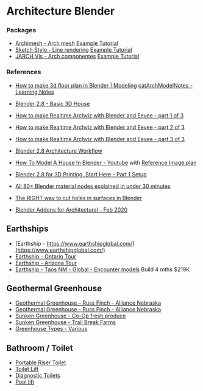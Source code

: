 # Architecture Blender


### Packages
- [Archimesh - Arch mesh]() [Example Tutorial](https://youtu.be/e1ewod-L3CY?t=349)
- [Sketch Style - Line rendering]()  [Example Tutorial](https://youtu.be/e1ewod-L3CY?t=141)
- [JARCH Vis - Arch componentes]()  [Example Tutorial](https://youtu.be/e1ewod-L3CY?t=264)

### References
- [How to make 3d floor plan in Blender | Modeling](https://www.youtube.com/watch?v=o0k9kZwUhpo) [catArchModelNotes - Learning Notes](./catArchModelNotes/README.md)
- [Blender 2.8 - Basic 3D House](https://www.youtube.com/watch?v=CmBMcYVW9x8)
- [How to make Realtime Archviz with Blender and Eevee - part 1 of 3](https://www.youtube.com/watch?v=2VNztZdfGZY)
- [How to make Realtime Archviz with Blender and Eevee - part 2 of 3](https://www.youtube.com/watch?v=VB5kMlW2EBI)
- [How to make Realtime Archviz with Blender and Eevee - part 3 of 3](https://www.youtube.com/watch?v=GiQFa7XH6S8)
- [Blender 2.8 Architecture Workflow](https://www.youtube.com/watch?v=DwWgUK8yS8w)
- [How To Model A House In Blender - Youtube](https://www.youtube.com/watch?v=HWaSe0goih8) with [Reference Image plan](https://www.youtube.com/redirect?redir_token=QUFFLUhqa09MaWJENkllcGg5TWNEV2VGZHBaTVdQYUgxd3xBQ3Jtc0ttQ2k4Vklva1NiS2JqSUpyRWdjcC15U2NVU2NhYXJER2lxVGtERDlacnc4cDZnX094VnZyWDd0SnFkRmFESzExTzNhaVh6X0gxeEppakFSYmtua1d6eS1lVF9UOE5ZUGZZTlZDV3JSSGIwX1dBWmZqQQ%3D%3D&q=http%3A%2F%2Fwww.hausbaudirekt.de%2Fhaus%2Fconcept-m-155%2F&v=HWaSe0goih8&event=video_description)

- [Blender 2.8 for 3D Printing, Start Here - Part 1 Setup](https://www.youtube.com/watch?v=HqDnLg3o9WE)

- [All 80+ Blender material nodes explained in under 30 minutes](https://www.youtube.com/watch?v=cQ0qtcSymDI)
- [The RIGHT way to cut holes in surfaces in Blender](https://www.youtube.com/watch?v=Ci1jBOm_5NY)

- [Blender Addons for Architectural - Feb 2020](https://www.youtube.com/watch?v=e1ewod-L3CY)


## Earthships
- [Earthship - https://www.earthshipglobal.com/](https://www.earthshipglobal.com/)
- [Earthship - Ontario Tour](https://www.youtube.com/watch?v=j7SUjcwXY8w&vl=en)
- [Earthship - Arizona Tour](https://youtu.be/efI77fzBgvg?t=547)
- [Earthship - Taos NM - Global - Encounter models](https://youtu.be/wVp5koAOu9M) Build 4 mths $219K

## Geothermal Greenhouse
- [Geothermal Greenhouse - Russ Finch - Alliance Nebraska](https://www.youtube.com/watch?v=IZghkt5m1uY)
- [Geothermal Greenhouse - Russ Finch - Alliance Nebraska](https://youtu.be/ZD_3_gsgsnk)
- [Sunken Greenhouse - Co-Op fresh produce](https://www.youtube.com/watch?v=9jbLZxwWudk)
- [Sunken Greenhouse - Trail Break Farms](https://www.youtube.com/channel/UCLA6VAIG8HlswUpjgxNHaOg)
- [Greenhouse Types - Various](https://www.youtube.com/watch?v=FPjko9DDhcU)

## Bathroom / Toilet
- [Portable Riser Toilet](https://www.amazon.com/HealthSmart-Portable-Elevated-Raised-Toilet/dp/B0009STN4W)
- [Toilet Lift](http://www.discovermymobility.com/store/patient-lifts/tush-push/index.html)
- [Diagnostic Toilets](https://orangematter.solarwinds.com/2020/05/18/iot-and-privacy-the-connected-toilet-strikes-again/?CMP=SOC-HAD-FB-SW_WW_X_CR_X_AW_EN_SECOMP_X-X-X_X_X_X_VidNo_X-X)
- [Pool lift](http://www.discovermymobility.com/store/patient-lifts/summit/triton-pool-lift/Above-Ground-Pool-Lift.html?gclid=EAIaIQobChMI_bjq4s3_6QIVA4-GCh01gQnzEAQYAyABEgLq7fD_BwE)
